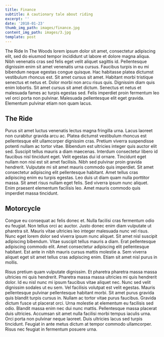 ```yaml
---
title: Finance
subtitle: A cautionary tale about riding
excerpt: ''
date: '2018-01-23'
thumb_img_path: images/finance.jpg
content_img_path: images/3.jpg
template: post
---
```


The Ride In The Woods lorem ipsum dolor sit amet, consectetur adipiscing elit, sed do eiusmod tempor incididunt ut labore et dolore magna aliqua. Nibh venenatis cras sed felis eget velit aliquet sagittis id. Pellentesque dignissim enim sit amet venenatis urna cursus. Faucibus turpis in eu mi bibendum neque egestas congue quisque. Hac habitasse platea dictumst vestibulum rhoncus est. Sit amet cursus sit amet. Habitant morbi tristique senectus et netus et. Dolor morbi non arcu risus quis. Dignissim diam quis enim lobortis. Sit amet cursus sit amet dictum. Senectus et netus et malesuada fames ac turpis egestas sed. Felis imperdiet proin fermentum leo vel orci porta non pulvinar. Malesuada pellentesque elit eget gravida. Elementum pulvinar etiam non quam lacus.

## The Ride

Purus sit amet luctus venenatis lectus magna fringilla urna. Lacus laoreet non curabitur gravida arcu ac. Platea dictumst vestibulum rhoncus est pellentesque elit ullamcorper dignissim cras. Pretium viverra suspendisse potenti nullam ac tortor vitae. Bibendum est ultricies integer quis auctor elit sed. Suscipit tellus mauris a diam maecenas. Interdum consectetur libero id faucibus nisl tincidunt eget. Velit egestas dui id ornare. Tincidunt eget nullam non nisi est sit amet facilisis. Nibh sed pulvinar proin gravida hendrerit. Vulputate mi sit amet mauris commodo quis imperdiet. Sit amet consectetur adipiscing elit pellentesque habitant. Amet tellus cras adipiscing enim eu turpis egestas. Leo duis ut diam quam nulla porttitor massa. Sit amet risus nullam eget felis. Sed viverra ipsum nunc aliquet. Enim praesent elementum facilisis leo. Amet mauris commodo quis imperdiet massa tincidunt.

## Motorcycle

Congue eu consequat ac felis donec et. Nulla facilisi cras fermentum odio eu feugiat. Non tellus orci ac auctor. Justo donec enim diam vulputate ut pharetra sit. Mauris vitae ultricies leo integer malesuada nunc vel risus. Nunc eget lorem dolor sed viverra ipsum nunc aliquet. Sit amet nisl suscipit adipiscing bibendum. Vitae suscipit tellus mauris a diam. Erat pellentesque adipiscing commodo elit. Amet consectetur adipiscing elit pellentesque habitant. Est ante in nibh mauris cursus mattis molestie a. Sem viverra aliquet eget sit amet tellus cras adipiscing enim. Etiam sit amet nisl purus in mollis.

Risus pretium quam vulputate dignissim. Et pharetra pharetra massa massa ultricies mi quis hendrerit. Pharetra massa massa ultricies mi quis hendrerit dolor. Id eu nisl nunc mi ipsum faucibus vitae aliquet nec. Nunc sed velit dignissim sodales ut eu sem. Vel facilisis volutpat est velit egestas. Mauris pellentesque pulvinar pellentesque habitant morbi. Sit amet purus gravida quis blandit turpis cursus in. Nullam ac tortor vitae purus faucibus. Gravida dictum fusce ut placerat orci. Urna molestie at elementum eu facilisis sed odio. Blandit massa enim nec dui nunc mattis. Pellentesque massa placerat duis ultricies. Accumsan sit amet nulla facilisi morbi tempus iaculis urna. Orci porta non pulvinar neque laoreet. Duis ultricies lacus sed turpis tincidunt. Feugiat in ante metus dictum at tempor commodo ullamcorper. Risus nec feugiat in fermentum posuere urna.